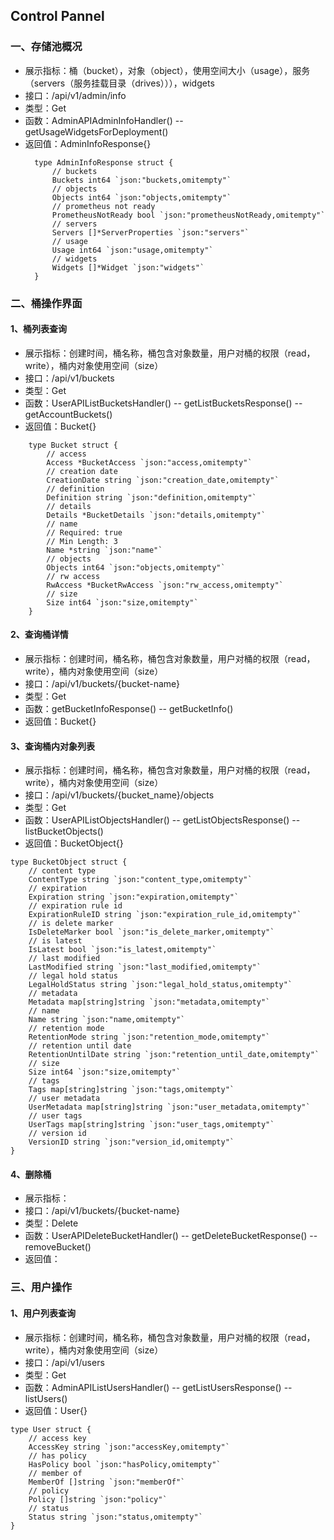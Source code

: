 ## Control Pannel

### 一、存储池概况
- 展示指标：桶（bucket），对象（object），使用空间大小（usage），服务（servers（服务挂载目录（drives））），widgets
- 接口：/api/v1/admin/info   
- 类型：Get
- 函数：AdminAPIAdminInfoHandler() -- getUsageWidgetsForDeployment()
- 返回值：AdminInfoResponse{}
  ```
    type AdminInfoResponse struct {
	    // buckets
	    Buckets int64 `json:"buckets,omitempty"`
	    // objects
	    Objects int64 `json:"objects,omitempty"`
	    // prometheus not ready
	    PrometheusNotReady bool `json:"prometheusNotReady,omitempty"`
	    // servers
	    Servers []*ServerProperties `json:"servers"`
	    // usage
	    Usage int64 `json:"usage,omitempty"`
	    // widgets
	    Widgets []*Widget `json:"widgets"`
    }
  ```
### 二、桶操作界面
#### 1、桶列表查询
- 展示指标：创建时间，桶名称，桶包含对象数量，用户对桶的权限（read，write），桶内对象使用空间（size）
- 接口：/api/v1/buckets
- 类型：Get
- 函数：UserAPIListBucketsHandler() -- getListBucketsResponse() -- getAccountBuckets()
- 返回值：Bucket{}
``` 
    type Bucket struct {
        // access
        Access *BucketAccess `json:"access,omitempty"`
        // creation date
        CreationDate string `json:"creation_date,omitempty"`
        // definition
        Definition string `json:"definition,omitempty"`
        // details
        Details *BucketDetails `json:"details,omitempty"`
        // name
        // Required: true
        // Min Length: 3
        Name *string `json:"name"`
        // objects
        Objects int64 `json:"objects,omitempty"`
        // rw access
        RwAccess *BucketRwAccess `json:"rw_access,omitempty"`
        // size
        Size int64 `json:"size,omitempty"`
    }
```
#### 2、查询桶详情
- 展示指标：创建时间，桶名称，桶包含对象数量，用户对桶的权限（read，write），桶内对象使用空间（size）
- 接口：/api/v1/buckets/{bucket-name}
- 类型：Get
- 函数：getBucketInfoResponse() -- getBucketInfo()
- 返回值：Bucket{}
#### 3、查询桶内对象列表
- 展示指标：创建时间，桶名称，桶包含对象数量，用户对桶的权限（read，write），桶内对象使用空间（size）
- 接口：/api/v1/buckets/{bucket_name}/objects
- 类型：Get
- 函数：UserAPIListObjectsHandler() -- getListObjectsResponse() -- listBucketObjects()
- 返回值：BucketObject{}
```
type BucketObject struct {
	// content type
	ContentType string `json:"content_type,omitempty"`
	// expiration
	Expiration string `json:"expiration,omitempty"`
	// expiration rule id
	ExpirationRuleID string `json:"expiration_rule_id,omitempty"`
	// is delete marker
	IsDeleteMarker bool `json:"is_delete_marker,omitempty"`
	// is latest
	IsLatest bool `json:"is_latest,omitempty"`
	// last modified
	LastModified string `json:"last_modified,omitempty"`
	// legal hold status
	LegalHoldStatus string `json:"legal_hold_status,omitempty"`
	// metadata
	Metadata map[string]string `json:"metadata,omitempty"`
	// name
	Name string `json:"name,omitempty"`
	// retention mode
	RetentionMode string `json:"retention_mode,omitempty"`
	// retention until date
	RetentionUntilDate string `json:"retention_until_date,omitempty"`
	// size
	Size int64 `json:"size,omitempty"`
	// tags
	Tags map[string]string `json:"tags,omitempty"`
	// user metadata
	UserMetadata map[string]string `json:"user_metadata,omitempty"`
	// user tags
	UserTags map[string]string `json:"user_tags,omitempty"`
	// version id
	VersionID string `json:"version_id,omitempty"`
}
```
#### 4、删除桶
- 展示指标：
- 接口：/api/v1/buckets/{bucket-name}
- 类型：Delete
- 函数：UserAPIDeleteBucketHandler() -- getDeleteBucketResponse() -- removeBucket()
- 返回值：
### 三、用户操作
#### 1、用户列表查询
- 展示指标：创建时间，桶名称，桶包含对象数量，用户对桶的权限（read，write），桶内对象使用空间（size）
- 接口：/api/v1/users
- 类型：Get
- 函数：AdminAPIListUsersHandler() -- getListUsersResponse() -- listUsers()
- 返回值：User{}
``` 
type User struct {
	// access key
	AccessKey string `json:"accessKey,omitempty"`
	// has policy
	HasPolicy bool `json:"hasPolicy,omitempty"`
	// member of
	MemberOf []string `json:"memberOf"`
	// policy
	Policy []string `json:"policy"`
	// status
	Status string `json:"status,omitempty"`
}
```